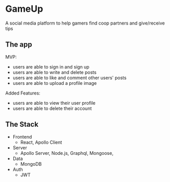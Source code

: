 # GameUp
A social media platform to help gamers find coop partners and give/receive tips

## The app

MVP:
- users are able to sign in and sign up
- users are able to write and delete posts
- users are able to like and comment other users' posts
- users are able to upload a profile image

Added Features:
- users are able to view their user profile
- users are able to delete their account


## The Stack

* Frontend
    * React, Apollo Client
* Server
    * Apollo Server, Node.js, Graphql, Mongoose, 
* Data
    * MongoDB
* Auth
    * JWT


<!-- ## Get Started

Upcoming [Queries & Mutations Gists](https://) -->


